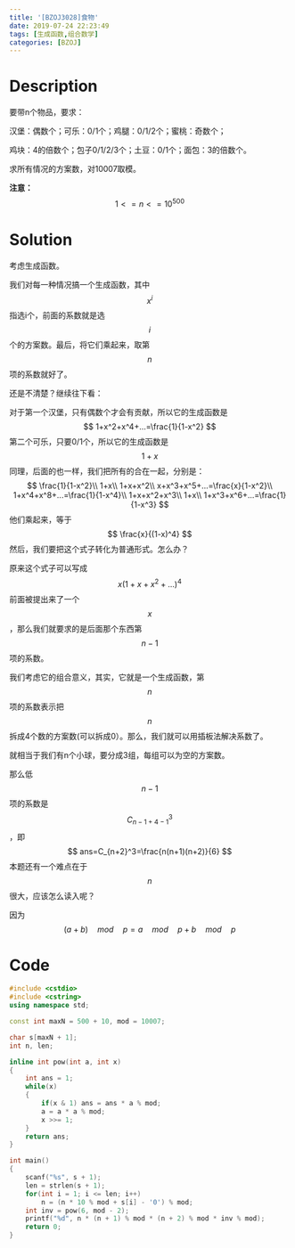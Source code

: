 ```yaml
---
title: '[BZOJ3028]食物'
date: 2019-07-24 22:23:49
tags: [生成函数,组合数学]
categories: [BZOJ]
---
```


# Description

要带n个物品，要求：

汉堡：偶数个；可乐：0/1个；鸡腿：0/1/2个；蜜桃：奇数个；

鸡块：4的倍数个；包子0/1/2/3个；土豆：0/1个；面包：3的倍数个。

求所有情况的方案数，对10007取模。

**注意：**$$1<=n<=10^{500}$$

<!--more-->

# Solution

考虑生成函数。

我们对每一种情况搞一个生成函数，其中$$x^i$$指选i个，前面的系数就是选$$i$$个的方案数。最后，将它们乘起来，取第$$n$$项的系数就好了。

还是不清楚？继续往下看：

对于第一个汉堡，只有偶数个才会有贡献，所以它的生成函数是
$$
1+x^2+x^4+...=\frac{1}{1-x^2}
$$
第二个可乐，只要0/1个，所以它的生成函数是
$$
1+x
$$
同理，后面的也一样，我们把所有的合在一起，分别是：
$$
\frac{1}{1-x^2}\\
1+x\\
1+x+x^2\\
x+x^3+x^5+...=\frac{x}{1-x^2}\\
1+x^4+x^8+...=\frac{1}{1-x^4}\\
1+x+x^2+x^3\\
1+x\\
1+x^3+x^6+...=\frac{1}{1-x^3}
$$
他们乘起来，等于
$$
\frac{x}{(1-x)^4}
$$
然后，我们要把这个式子转化为普通形式。怎么办？

原来这个式子可以写成
$$
x(1+x+x^2+...)^4
$$
前面被提出来了一个$$x$$，那么我们就要求的是后面那个东西第$$n-1$$项的系数。

我们考虑它的组合意义，其实，它就是一个生成函数，第$$n$$项的系数表示把$$n$$拆成4个数的方案数(可以拆成0）。那么，我们就可以用插板法解决系数了。

就相当于我们有n个小球，要分成3组，每组可以为空的方案数。

那么低$$n-1$$项的系数是$$C_{n-1+4-1}^3$$，即
$$
ans=C_{n+2}^3=\frac{n(n+1)(n+2)}{6}
$$
本题还有一个难点在于$$n$$很大，应该怎么读入呢？

因为
$$
(a+b)\quad mod\quad p=a\quad mod\quad p+ b\quad mod\quad p
$$


# Code

```c++
#include <cstdio>
#include <cstring>
using namespace std;

const int maxN = 500 + 10, mod = 10007;

char s[maxN + 1];
int n, len;

inline int pow(int a, int x)
{
	int ans = 1;
	while(x)
	{
		if(x & 1) ans = ans * a % mod;
		a = a * a % mod;
		x >>= 1;
	}
	return ans;
}

int main()
{
	scanf("%s", s + 1);
	len = strlen(s + 1);
	for(int i = 1; i <= len; i++)
		n = (n * 10 % mod + s[i] - '0') % mod;
	int inv = pow(6, mod - 2);
	printf("%d", n * (n + 1) % mod * (n + 2) % mod * inv % mod);
	return 0;
}
```

